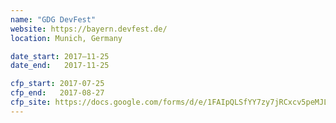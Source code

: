 ```yaml
---
name: "GDG DevFest"
website: https://bayern.devfest.de/
location: Munich, Germany

date_start: 2017–11-25
date_end:   2017-11-25

cfp_start: 2017-07-25
cfp_end:   2017-08-27
cfp_site: https://docs.google.com/forms/d/e/1FAIpQLSfYY7zy7jRCxcv5peMJL-O6KYvujJQIyL_xg4cIipYc3e4H1w/viewform
---
```

